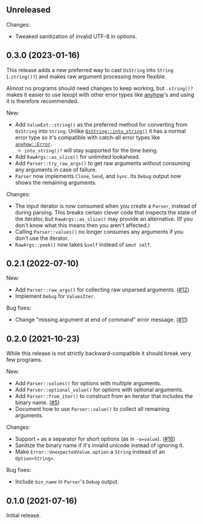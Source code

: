 ## Unreleased

Changes:

- Tweaked sanitization of invalid UTF-8 in options.

## 0.3.0 (2023-01-16)

This release adds a new preferred way to cast `OsString` into `String` (`.string()?`) and makes raw argument processing more flexible.

Almost no programs should need changes to keep working, but `.string()?` makes it easier to use lexopt with other error types like [anyhow](https://docs.rs/anyhow)'s and using it is therefore recommended.

New:

- Add `ValueExt::string()` as the preferred method for converting from `OsString` into `String`. Unlike [`OsString::into_string()`](https://doc.rust-lang.org/std/ffi/struct.OsString.html#method.into_string) it has a normal error type so it's compatible with catch-all error types like [`anyhow::Error`](https://docs.rs/anyhow/latest/anyhow/struct.Error.html).
  - `into_string()?` will stay supported for the time being.
- Add `RawArgs::as_slice()` for unlimited lookahead.
- Add `Parser::try_raw_args()` to get raw arguments without consuming any arguments in case of failure.
- `Parser` now implements `Clone`, `Send`, and `Sync`. Its `Debug` output now shows the remaining arguments.

Changes:

- The input iterator is now consumed when you create a `Parser`, instead of during parsing. This breaks certain clever code that inspects the state of the iterator, but `RawArgs::as_slice()` may provide an alternative. (If you don't know what this means then you aren't affected.)
- Calling `Parser::values()` no longer consumes any arguments if you don't use the iterator.
- `RawArgs::peek()` now takes `&self` instead of `&mut self`.

## 0.2.1 (2022-07-10)

New:

- Add `Parser::raw_args()` for collecting raw unparsed arguments. ([#12](https://github.com/blyxxyz/lexopt/issues/12))
- Implement `Debug` for `ValuesIter`.

Bug fixes:

- Change "missing argument at end of command" error message. ([#11](https://github.com/blyxxyz/lexopt/issues/11))

## 0.2.0 (2021-10-23)

While this release is not strictly backward-compatible it should break very few programs.

New:

- Add `Parser::values()` for options with multiple arguments.
- Add `Parser::optional_value()` for options with optional arguments.
- Add `Parser::from_iter()` to construct from an iterator that includes the binary name. ([#5](https://github.com/blyxxyz/lexopt/issues/5))
- Document how to use `Parser::value()` to collect all remaining arguments.

Changes:

- Support `=` as a separator for short options (as in `-o=value`). ([#18](https://github.com/blyxxyz/lexopt/issues/18))
- Sanitize the binary name if it's invalid unicode instead of ignoring it.
- Make `Error::UnexpectedValue.option` a `String` instead of an `Option<String>`.

Bug fixes:

- Include `bin_name` in `Parser`'s `Debug` output.

## 0.1.0 (2021-07-16)
Initial release.
